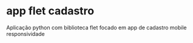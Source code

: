 # app flet cadastro
Aplicação python com biblioteca flet focado em app de cadastro mobile
responsividade
